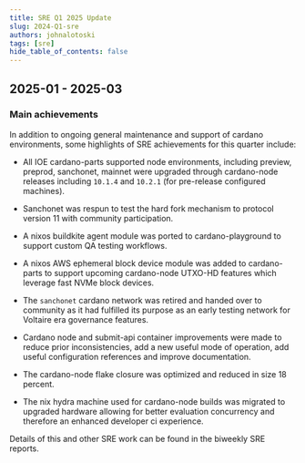 ```yaml
---
title: SRE Q1 2025 Update
slug: 2024-Q1-sre
authors: johnalotoski
tags: [sre]
hide_table_of_contents: false
---
```


## 2025-01 - 2025-03

### Main achievements

In addition to ongoing general maintenance and support of cardano environments,
some highlights of SRE achievements for this quarter include:

* All IOE cardano-parts supported node environments, including preview,
preprod, sanchonet, mainnet were upgraded through cardano-node releases
including `10.1.4` and `10.2.1` (for pre-release configured machines).

* Sanchonet was respun to test the hard fork mechanism to protocol version 11
with community participation.

* A nixos buildkite agent module was ported to cardano-playground to support
custom QA testing workflows.

* A nixos AWS ephemeral block device module was added to cardano-parts
to support upcoming cardano-node UTXO-HD features which leverage fast NVMe block
devices.

* The `sanchonet` cardano network was retired and handed over to community as
it had fulfilled its purpose as an early testing network for Voltaire era
governance features.

* Cardano node and submit-api container improvements were made to reduce prior
inconsistencies, add a new useful mode of operation, add useful configuration
references and improve documentation.

* The cardano-node flake closure was optimized and reduced in size 18 percent.

* The nix hydra machine used for cardano-node builds was migrated to upgraded
hardware allowing for better evaluation concurrency and therefore an enhanced
developer ci experience.

Details of this and other SRE work can be found in the biweekly SRE reports.
